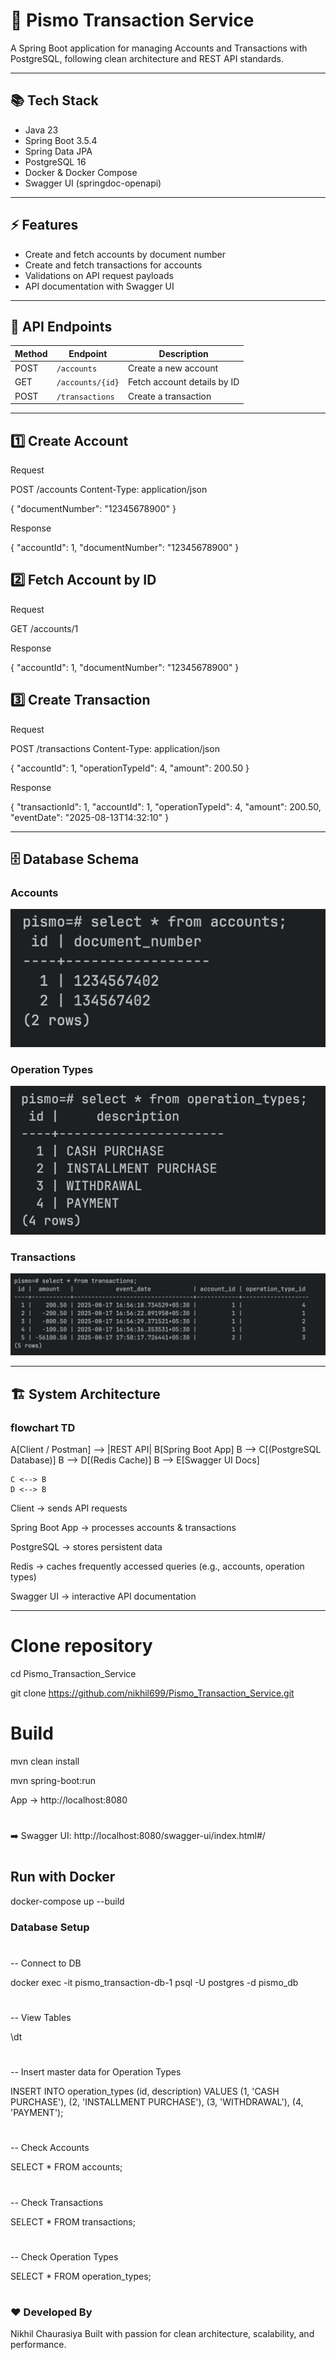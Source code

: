 # 🚀 Pismo Transaction Service

A Spring Boot application for managing Accounts and Transactions with PostgreSQL, following clean architecture and REST API standards.


---

## 📚 Tech Stack

- Java 23
- Spring Boot 3.5.4
- Spring Data JPA
- PostgreSQL 16
- Docker & Docker Compose
- Swagger UI (springdoc-openapi)

---

## ⚡ Features

- Create and fetch accounts by document number
- Create and fetch transactions for accounts
- Validations on API request payloads
- API documentation with Swagger UI

---

## 🔗 API Endpoints

| Method | Endpoint                     | Description                      |
|--------|------------------------------|----------------------------------|
| POST   | `/accounts`                   | Create a new account            |
| GET    | `/accounts/{id}`              | Fetch account details by ID     |
| POST   | `/transactions`               | Create a transaction            |






---



## 1️⃣ Create Account

Request

POST /accounts
Content-Type: application/json

{
"documentNumber": "12345678900"
}


Response

{
"accountId": 1,
"documentNumber": "12345678900"
}

## 2️⃣ Fetch Account by ID

Request

GET /accounts/1


Response

{
"accountId": 1,
"documentNumber": "12345678900"
}

## 3️⃣ Create Transaction

Request

POST /transactions
Content-Type: application/json

{
"accountId": 1,
"operationTypeId": 4,
"amount": 200.50
}


Response

{
"transactionId": 1,
"accountId": 1,
"operationTypeId": 4,
"amount": 200.50,
"eventDate": "2025-08-13T14:32:10"
}



---



## 🗄 Database Schema


### Accounts
![Accounts Table](accounts.png)

### Operation Types
![Operation Types Table](operation_type.png)

### Transactions
![Transactions Table](transaction.png)



---


## 🏗 System Architecture
### flowchart TD
A[Client / Postman] --> |REST API| B[Spring Boot App]
B --> C[(PostgreSQL Database)]
B --> D[(Redis Cache)]
B --> E[Swagger UI Docs]

    C <--> B
    D <--> B


Client → sends API requests

Spring Boot App → processes accounts & transactions

PostgreSQL → stores persistent data

Redis → caches frequently accessed queries (e.g., accounts, operation types)

Swagger UI → interactive API documentation




---



# Clone repository
cd Pismo_Transaction_Service

git clone https://github.com/nikhil699/Pismo_Transaction_Service.git



#

# Build
mvn clean install

mvn spring-boot:run

App → http://localhost:8080



#


➡️ Swagger UI:
http://localhost:8080/swagger-ui/index.html#/



#


## Run with Docker

docker-compose up --build



### Database Setup

#
-- Connect to DB

docker exec -it pismo_transaction-db-1 psql -U postgres -d pismo_db

#
-- View Tables

\dt
#
-- Insert master data for Operation Types

INSERT INTO operation_types (id, description) VALUES
(1, 'CASH PURCHASE'),
(2, 'INSTALLMENT PURCHASE'),
(3, 'WITHDRAWAL'),
(4, 'PAYMENT');
#
-- Check Accounts

SELECT * FROM accounts;
#
-- Check Transactions

SELECT * FROM transactions;
#
-- Check Operation Types

SELECT * FROM operation_types;



#





### ❤️ Developed By

Nikhil Chaurasiya
Built with passion for clean architecture, scalability, and performance.